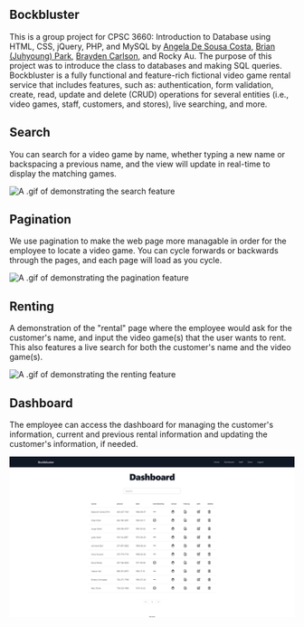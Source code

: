 ## Bockbluster

This is a group project for CPSC 3660: Introduction to Database using HTML, CSS, jQuery, PHP, and MySQL by [Angela De Sousa Costa](https://github.com/angeladesousacosta), [Brian (Juhyoung) Park](https://github.com/brianpark999), [Brayden Carlson](https://github.com/braycarlson), and Rocky Au. The purpose of this project was to introduce the class to databases and making SQL queries. Bockbluster is a fully functional and feature-rich fictional video game rental service that includes features, such as: authentication, form validation, create, read, update and delete (CRUD) operations for several entities (i.e., video games, staff, customers, and stores), live searching, and more.

## Search

You can search for a video game by name, whether typing a new name or backspacing a previous name, and the view will update in real-time to display the matching games.

![A .gif of demonstrating the search feature](asset/search.gif?raw=true "search")

## Pagination

We use pagination to make the web page more managable in order for the employee to locate a video game. You can cycle forwards or backwards through the pages, and each page will load as you cycle.

![A .gif of demonstrating the pagination feature](asset/pagination.gif?raw=true "pagination")

## Renting

A demonstration of the "rental" page where the employee would ask for the customer's name, and input the video game(s) that the user wants to rent. This also features a live search for both the customer's name and the video game(s).

![A .gif of demonstrating the renting feature](asset/renting.gif?raw=true "renting")

## Dashboard

The employee can access the dashboard for managing the customer's information, current and previous rental information and updating the customer's information, if needed.

![A .gif of demonstrating the dashboard feature](asset/dashboard.gif?raw=true "dashboard")
